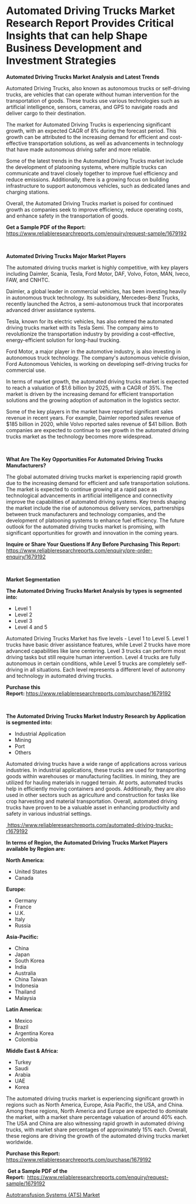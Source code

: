 <p><h1>Automated Driving Trucks Market Research Report Provides Critical Insights that can help Shape Business Development and Investment Strategies</h1></p><p><strong>Automated Driving Trucks Market Analysis and Latest Trends</strong></p>
<p><p>Automated Driving Trucks, also known as autonomous trucks or self-driving trucks, are vehicles that can operate without human intervention for the transportation of goods. These trucks use various technologies such as artificial intelligence, sensors, cameras, and GPS to navigate roads and deliver cargo to their destination.</p><p>The market for Automated Driving Trucks is experiencing significant growth, with an expected CAGR of 8% during the forecast period. This growth can be attributed to the increasing demand for efficient and cost-effective transportation solutions, as well as advancements in technology that have made autonomous driving safer and more reliable.</p><p>Some of the latest trends in the Automated Driving Trucks market include the development of platooning systems, where multiple trucks can communicate and travel closely together to improve fuel efficiency and reduce emissions. Additionally, there is a growing focus on building infrastructure to support autonomous vehicles, such as dedicated lanes and charging stations.</p><p>Overall, the Automated Driving Trucks market is poised for continued growth as companies seek to improve efficiency, reduce operating costs, and enhance safety in the transportation of goods.</p></p>
<p><strong>Get a Sample PDF of the Report:&nbsp;</strong> <a href="https://www.reliableresearchreports.com/enquiry/request-sample/1679192">https://www.reliableresearchreports.com/enquiry/request-sample/1679192</a></p>
<p>&nbsp;</p>
<p><strong>Automated Driving Trucks Major Market Players</strong></p>
<p><p>The automated driving trucks market is highly competitive, with key players including Daimler, Scania, Tesla, Ford Motor, DAF, Volvo, Foton, MAN, Iveco, FAW, and CNHTC.</p><p>Daimler, a global leader in commercial vehicles, has been investing heavily in autonomous truck technology. Its subsidiary, Mercedes-Benz Trucks, recently launched the Actros, a semi-autonomous truck that incorporates advanced driver assistance systems.</p><p>Tesla, known for its electric vehicles, has also entered the automated driving trucks market with its Tesla Semi. The company aims to revolutionize the transportation industry by providing a cost-effective, energy-efficient solution for long-haul trucking.</p><p>Ford Motor, a major player in the automotive industry, is also investing in autonomous truck technology. The company's autonomous vehicle division, Ford Autonomous Vehicles, is working on developing self-driving trucks for commercial use.</p><p>In terms of market growth, the automated driving trucks market is expected to reach a valuation of $1.6 billion by 2025, with a CAGR of 35%. The market is driven by the increasing demand for efficient transportation solutions and the growing adoption of automation in the logistics sector.</p><p>Some of the key players in the market have reported significant sales revenue in recent years. For example, Daimler reported sales revenue of $185 billion in 2020, while Volvo reported sales revenue of $41 billion. Both companies are expected to continue to see growth in the automated driving trucks market as the technology becomes more widespread.</p></p>
<p>&nbsp;</p>
<p><strong>What Are The Key Opportunities For Automated Driving Trucks Manufacturers?</strong></p>
<p><p>The global automated driving trucks market is experiencing rapid growth due to the increasing demand for efficient and safe transportation solutions. The market is expected to continue growing at a rapid pace as technological advancements in artificial intelligence and connectivity improve the capabilities of automated driving systems. Key trends shaping the market include the rise of autonomous delivery services, partnerships between truck manufacturers and technology companies, and the development of platooning systems to enhance fuel efficiency. The future outlook for the automated driving trucks market is promising, with significant opportunities for growth and innovation in the coming years.</p></p>
<p><strong>Inquire or Share Your Questions If Any Before Purchasing This Report:</strong> <a href="https://www.reliableresearchreports.com/enquiry/pre-order-enquiry/1679192">https://www.reliableresearchreports.com/enquiry/pre-order-enquiry/1679192</a></p>
<p>&nbsp;</p>
<p><strong>Market Segmentation</strong></p>
<p><strong>The Automated Driving Trucks Market Analysis by types is segmented into:</strong></p>
<p><ul><li>Level 1</li><li>Level 2</li><li>Level 3</li><li>Level 4 and 5</li></ul></p>
<p><p>Automated Driving Trucks Market has five levels - Level 1 to Level 5. Level 1 trucks have basic driver assistance features, while Level 2 trucks have more advanced capabilities like lane centering. Level 3 trucks can perform most driving tasks but still require human intervention. Level 4 trucks are fully autonomous in certain conditions, while Level 5 trucks are completely self-driving in all situations. Each level represents a different level of autonomy and technology in automated driving trucks.</p></p>
<p><strong>Purchase this Report:&nbsp;</strong><a href="https://www.reliableresearchreports.com/purchase/1679192">https://www.reliableresearchreports.com/purchase/1679192</a></p>
<p>&nbsp;</p>
<p><strong>The Automated Driving Trucks Market Industry Research by Application is segmented into:</strong></p>
<p><ul><li>Industrial Application</li><li>Mining</li><li>Port</li><li>Others</li></ul></p>
<p><p>Automated driving trucks have a wide range of applications across various industries. In industrial applications, these trucks are used for transporting goods within warehouses or manufacturing facilities. In mining, they are utilized for hauling materials in rugged terrain. At ports, automated trucks help in efficiently moving containers and goods. Additionally, they are also used in other sectors such as agriculture and construction for tasks like crop harvesting and material transportation. Overall, automated driving trucks have proven to be a valuable asset in enhancing productivity and safety in various industrial settings.</p></p>
<p><a href="https://www.reliableresearchreports.com/automated-driving-trucks-r1679192">&nbsp;https://www.reliableresearchreports.com/automated-driving-trucks-r1679192</a></p>
<p><strong>In terms of Region, the Automated Driving Trucks Market Players available by Region are:</strong></p>
<p>
    <p> <strong> North America: </strong>
        <ul>
            <li>United States</li>
            <li>Canada</li>
        </ul>
        </p> 
    <p> <strong> Europe: </strong>
        <ul>
            <li>Germany</li>
            <li>France</li>
            <li>U.K.</li>
            <li>Italy</li>
            <li>Russia</li>
        </ul>
        </p> 
    <p> <strong> Asia-Pacific: </strong>
        <ul>
            <li>China</li>
            <li>Japan</li>
            <li>South Korea</li>
            <li>India</li>
            <li>Australia</li>
            <li>China Taiwan</li>
            <li>Indonesia</li>
            <li>Thailand</li>
            <li>Malaysia</li>
        </ul>
        </p> 
    <p> <strong> Latin America: </strong>
        <ul>
            <li>Mexico</li>
            <li>Brazil</li>
            <li>Argentina Korea</li>
            <li>Colombia</li>
        </ul>
        </p> 
    <p> <strong> Middle East & Africa: </strong>
        <ul>
            <li>Turkey</li>
            <li>Saudi</li>
            <li>Arabia</li>
            <li>UAE</li>
            <li>Korea</li>
        </ul>
    </p>
    </p>
<p><p>The automated driving trucks market is experiencing significant growth in regions such as North America, Europe, Asia Pacific, the USA, and China. Among these regions, North America and Europe are expected to dominate the market, with a market share percentage valuation of around 40% each. The USA and China are also witnessing rapid growth in automated driving trucks, with market share percentages of approximately 15% each. Overall, these regions are driving the growth of the automated driving trucks market worldwide.</p></p>
<p><strong>Purchase this Report: </strong><a href="https://www.reliableresearchreports.com/purchase/1679192">https://www.reliableresearchreports.com/purchase/1679192</a></p>
<p>&nbsp;<strong>Get a Sample PDF of the Report:&nbsp;&nbsp;</strong><a href="https://www.reliableresearchreports.com/enquiry/request-sample/1679192">https://www.reliableresearchreports.com/enquiry/request-sample/1679192</a></p>
<p><strong></strong></p>
<p><p><a href="https://github.com/GaryrankliznmwoXff/Market-Research-Report-List-1/blob/main/autotransfusion-systems-ats-market.md">Autotransfusion Systems (ATS) Market</a></p></p>